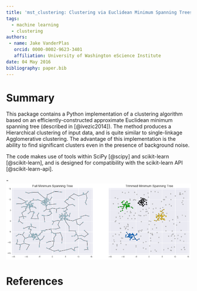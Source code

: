 ```yaml
---
title: 'mst_clustering: Clustering via Euclidean Minimum Spanning Trees'
tags:
  - machine learning
  - clustering
authors:
 - name: Jake VanderPlas
   orcid: 0000-0002-9623-3401
   affiliation: University of Washington eScience Institute
date: 04 May 2016
bibliography: paper.bib
---
```


# Summary

This package contains a Python implementation of a clustering algorithm based
on an efficiently-constructed approximate Euclidean minimum spanning tree
(described in [@ivezic2014]). The method produces a Hierarchical clustering of
input data, and is quite similar to single-linkage Agglomerative clustering.
The advantage of this implementation is the ability to find significant clusters
even in the presence of background noise.

The code makes use of tools within SciPy [@scipy] and scikit-learn [@scikit-learn],
and is designed for compatibility with the scikit-learn API [@scikit-learn-api].

-![Simple Clustering Example](mst_example.png)

# References
